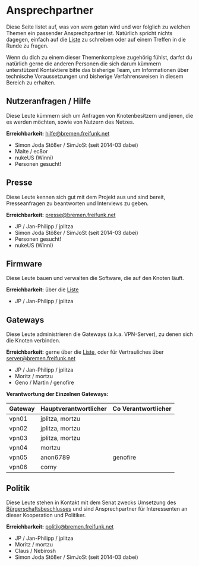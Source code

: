 # Ansprechpartner

Diese Seite listet auf, was von wem getan wird und wer folglich zu welchen Themen ein passender Ansprechpartner ist. Natürlich spricht nichts dagegen, einfach auf die [Liste](liste@bremen.freifunk.net) zu schreiben oder auf einem Treffen in die Runde zu fragen.

Wenn du dich zu einem dieser Themenkomplexe zugehörig fühlst, darfst du natürlich gerne die anderen Personen die sich darum kümmern unterstützen! Kontaktiere bitte das bisherige Team, um Informationen über technische Voraussetzungen und bisherige Verfahrensweisen in diesem Bereich zu erhalten.

## Nutzeranfragen / Hilfe

Diese Leute kümmern sich um Anfragen von Knotenbesitzern und jenen, die es werden möchten, sowie von Nutzern des Netzes.

**Erreichbarkeit:** hilfe@bremen.freifunk.net

* Simon Joda Stößer / SimJoSt (seit 2014-03 dabei)
* Malte / ec8or
* nukeUS (Winni)
* Personen gesucht!

## Presse

Diese Leute kennen sich gut mit dem Projekt aus und sind bereit, Presseanfragen zu beantworten und Interviews zu geben.

**Erreichbarkeit:** presse@bremen.freifunk.net

* JP / Jan-Philipp / jplitza
* Simon Joda Stößer / SimJoSt (seit 2014-03 dabei)
* Personen gesucht!
* nukeUS (Winni)

## Firmware

Diese Leute bauen und verwalten die Software, die auf den Knoten läuft.

**Erreichbarkeit:** über die [Liste](liste@bremen.freifunk.net)

* JP / Jan-Philipp / jplitza

## Gateways

Diese Leute administrieren die Gateways (a.k.a. VPN-Server), zu denen sich die Knoten verbinden.

**Erreichbarkeit:** gerne über die [Liste](liste@bremen.freifunk.net), oder für Vertrauliches über server@bremen.freifunk.net

* JP / Jan-Philipp / jplitza
* Moritz / mortzu
* Geno / Martin / genofire

**Verantwortung der Einzelnen Gateways:**

| Gateway | Hauptverantwortlicher | Co Verantwortlicher |
|---------|-----------------------|---------------------|
| vpn01   | jplitza, mortzu       |                     |
| vpn02   | jplitza, mortzu       |                     |
| vpn03   | jplitza, mortzu       |                     |
| vpn04   | mortzu                |                     |
| vpn05   | anon6789              | genofire            |
| vpn06   | corny                 |                     |

## Politik

Diese Leute stehen in Kontakt mit dem Senat zwecks Umsetzung des [Bürgerschaftsbeschlusses](http://www.bremische-buergerschaft.de/index.php?id=507&area=&np=&navi=informationsdienste6&npoint=7,1,1&titel=Freifunk+im+Land+Bremen+--+Unterst%C3%BCtzung+f%C3%BCr+b%C3%BCrgerschaftliches+Engagement&dn=D18L1506.DAT&lp=18&drucksachennr=18/1506&ppnr=PlPr+18%2F71+20.11.2014&buergerschaftart=1&edatum=2014-07-29&elementref=5573) und sind Ansprechpartner für Interessenten an dieser Kooperation und Politiker.

**Erreichbarkeit:** politik@bremen.freifunk.net

* JP / Jan-Philipp / jplitza
* Moritz / mortzu
* Claus / Nebirosh
* Simon Joda Stößer / SimJoSt (seit 2014-03 dabei)